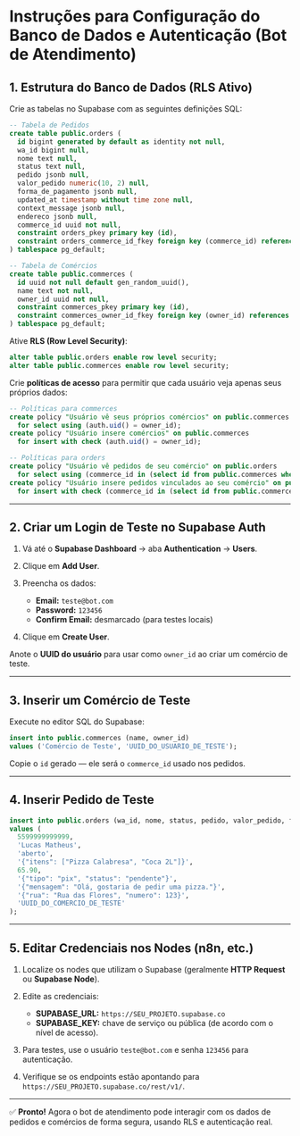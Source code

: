 # Instruções para Configuração do Banco de Dados e Autenticação (Bot de Atendimento)

## 1. Estrutura do Banco de Dados (RLS Ativo)

Crie as tabelas no Supabase com as seguintes definições SQL:

```sql
-- Tabela de Pedidos
create table public.orders (
  id bigint generated by default as identity not null,
  wa_id bigint null,
  nome text null,
  status text null,
  pedido jsonb null,
  valor_pedido numeric(10, 2) null,
  forma_de_pagamento jsonb null,
  updated_at timestamp without time zone null,
  context_message jsonb null,
  endereco jsonb null,
  commerce_id uuid not null,
  constraint orders_pkey primary key (id),
  constraint orders_commerce_id_fkey foreign key (commerce_id) references public.commerces (id)
) tablespace pg_default;

-- Tabela de Comércios
create table public.commerces (
  id uuid not null default gen_random_uuid(),
  name text not null,
  owner_id uuid not null,
  constraint commerces_pkey primary key (id),
  constraint commerces_owner_id_fkey foreign key (owner_id) references auth.users (id)
) tablespace pg_default;
```

Ative **RLS (Row Level Security)**:

```sql
alter table public.orders enable row level security;
alter table public.commerces enable row level security;
```

Crie **políticas de acesso** para permitir que cada usuário veja apenas seus próprios dados:

```sql
-- Políticas para commerces
create policy "Usuário vê seus próprios comércios" on public.commerces
  for select using (auth.uid() = owner_id);
create policy "Usuário insere comércios" on public.commerces
  for insert with check (auth.uid() = owner_id);

-- Políticas para orders
create policy "Usuário vê pedidos de seu comércio" on public.orders
  for select using (commerce_id in (select id from public.commerces where owner_id = auth.uid()));
create policy "Usuário insere pedidos vinculados ao seu comércio" on public.orders
  for insert with check (commerce_id in (select id from public.commerces where owner_id = auth.uid()));
```

---

## 2. Criar um Login de Teste no Supabase Auth

1. Vá até o **Supabase Dashboard** → aba **Authentication** → **Users**.
2. Clique em **Add User**.
3. Preencha os dados:

   * **Email:** `teste@bot.com`
   * **Password:** `123456`
   * **Confirm Email:** desmarcado (para testes locais)
4. Clique em **Create User**.

Anote o **UUID do usuário** para usar como `owner_id` ao criar um comércio de teste.

---

## 3. Inserir um Comércio de Teste

Execute no editor SQL do Supabase:

```sql
insert into public.commerces (name, owner_id)
values ('Comércio de Teste', 'UUID_DO_USUARIO_DE_TESTE');
```

Copie o `id` gerado — ele será o `commerce_id` usado nos pedidos.

---

## 4. Inserir Pedido de Teste

```sql
insert into public.orders (wa_id, nome, status, pedido, valor_pedido, forma_de_pagamento, context_message, endereco, commerce_id)
values (
  5599999999999,
  'Lucas Matheus',
  'aberto',
  '{"itens": ["Pizza Calabresa", "Coca 2L"]}',
  65.90,
  '{"tipo": "pix", "status": "pendente"}',
  '{"mensagem": "Olá, gostaria de pedir uma pizza."}',
  '{"rua": "Rua das Flores", "numero": 123}',
  'UUID_DO_COMERCIO_DE_TESTE'
);
```

---

## 5. Editar Credenciais nos Nodes (n8n, etc.)

1. Localize os nodes que utilizam o Supabase (geralmente **HTTP Request** ou **Supabase Node**).
2. Edite as credenciais:

   * **SUPABASE_URL:** `https://SEU_PROJETO.supabase.co`
   * **SUPABASE_KEY:** chave de serviço ou pública (de acordo com o nível de acesso).
3. Para testes, use o usuário `teste@bot.com` e senha `123456` para autenticação.
4. Verifique se os endpoints estão apontando para `https://SEU_PROJETO.supabase.co/rest/v1/`.

---

✅ **Pronto!** Agora o bot de atendimento pode interagir com os dados de pedidos e comércios de forma segura, usando RLS e autenticação real.
